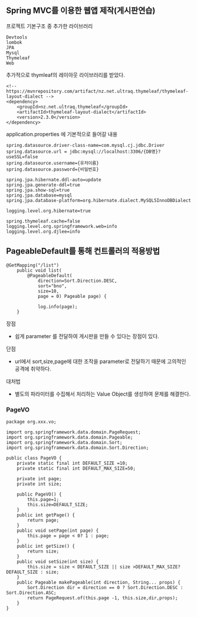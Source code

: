 ## Spring MVC를 이용한 웹앱 제작(게시판연습)

프로젝트 기본구조 중 추가한 라이브러리
~~~
Devtools
lombok
JPA
Mysql
Thymeleaf
Web
~~~

추가적으로 thymleaf의 레이아웃 라이브러리를 받았다.
~~~
<!-- https://mvnrepository.com/artifact/nz.net.ultraq.thymeleaf/thymeleaf-layout-dialect -->
<dependency>
    <groupId>nz.net.ultraq.thymeleaf</groupId>
    <artifactId>thymeleaf-layout-dialect</artifactId>
    <version>2.3.0</version>
</dependency>
~~~

application.properties 에 기본적으로 들어갈 내용

~~~
spring.datasource.driver-class-name=com.mysql.cj.jdbc.Driver
spring.datasource.url = jdbc:mysql://localhost:3306/{DB명}?useSSL=false
spring.datasource.username={유저이름}
spring.datasource.password={비밀번호}

spring.jpa.hibernate.ddl-auto=update
spring.jpa.generate-ddl=true
spring.jpa.show-sql=true
spring.jpa.database=mysql
spring.jpa.database-platform=org.hibernate.dialect.MySQL5InnoDBDialect

logging.level.org.hibernate=true

spring.thymeleaf.cache=false
logging.level.org.springframework.web=info
logging.level.org.djlee=info
~~~

## PageableDefault를 통해 컨트롤러의 적용방법
~~~
@GetMapping("/list")
    public void list(
        @PageableDefault(
            direction=Sort.Direction.DESC,
            sort="bno",
            size=10,
            page = 0) Pageable page) {
            
            log.info(page);
    }
~~~

장점 

- 쉽게 parameter 를 전달하여 게시판을 만들 수 있다는 장점이 있다.

단점

- url에서 sort,size,page에 대한 조작을 parameter로 전달하기 때문에 고의적인 공격에 취약하다.

대처법

- 별도의 파라미터를 수집해서 처리하는 Value Object를 생성하여 문제를 해결한다.

### PageVO 
~~~
package org.xxx.vo;

import org.springframework.data.domain.PageRequest;
import org.springframework.data.domain.Pageable;
import org.springframework.data.domain.Sort;
import org.springframework.data.domain.Sort.Direction;

public class PageVO {
	private static final int DEFAULT_SIZE =10;
	private static final int DEFAULT_MAX_SIZE=50;
	
	private int page;
	private int size;
	
	public PageVO() {
		this.page=1;
		this.size=DEFAULT_SIZE;
	}
	public int getPage() {
		return page;
	}
	public void setPage(int page) {
		this.page = page < 0? 1 : page;
	}
	public int getSize() {
		return size;
	}
	public void setSize(int size) {
		this.size = size < DEFAULT_SIZE || size >DEFAULT_MAX_SIZE? DEFAULT_SIZE : size;
	}
	public Pageable makePageable(int direction, String... props) {
		Sort.Direction dir = direction == 0 ? Sort.Direction.DESC : Sort.Direction.ASC;
		return PageRequest.of(this.page -1, this.size,dir,props);
	}
}
~~~
